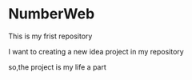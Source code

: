 # NumberWeb
This is my frist repository

I want to creating a new idea project in my repository

so,the project is my life a part
